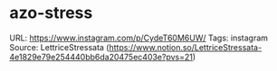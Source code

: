 # azo-stress

URL: https://www.instagram.com/p/CydeT60M6UW/
Tags: instagram
Source: LettriceStressata (https://www.notion.so/LettriceStressata-4e1829e79e254440bb6da20475ec403e?pvs=21)